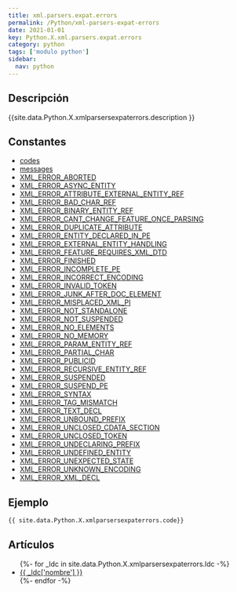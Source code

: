 ```yaml
---
title: xml.parsers.expat.errors
permalink: /Python/xml-parsers-expat-errors
date: 2021-01-01
key: Python.X.xml.parsers.expat.errors
category: python
tags: ['modulo python']
sidebar: 
  nav: python
---
```


## Descripción
{{site.data.Python.X.xmlparsersexpaterrors.description }}

## Constantes
* [codes](/Python/xml-parsers-expat-errors/codes/)
* [messages](/Python/xml-parsers-expat-errors/messages/)
* [XML_ERROR_ABORTED](/Python/xml-parsers-expat-errors/XML_ERROR_ABORTED/)
* [XML_ERROR_ASYNC_ENTITY](/Python/xml-parsers-expat-errors/XML_ERROR_ASYNC_ENTITY/)
* [XML_ERROR_ATTRIBUTE_EXTERNAL_ENTITY_REF](/Python/xml-parsers-expat-errors/XML_ERROR_ATTRIBUTE_EXTERNAL_ENTITY_REF/)
* [XML_ERROR_BAD_CHAR_REF](/Python/xml-parsers-expat-errors/XML_ERROR_BAD_CHAR_REF/)
* [XML_ERROR_BINARY_ENTITY_REF](/Python/xml-parsers-expat-errors/XML_ERROR_BINARY_ENTITY_REF/)
* [XML_ERROR_CANT_CHANGE_FEATURE_ONCE_PARSING](/Python/xml-parsers-expat-errors/XML_ERROR_CANT_CHANGE_FEATURE_ONCE_PARSING/)
* [XML_ERROR_DUPLICATE_ATTRIBUTE](/Python/xml-parsers-expat-errors/XML_ERROR_DUPLICATE_ATTRIBUTE/)
* [XML_ERROR_ENTITY_DECLARED_IN_PE](/Python/xml-parsers-expat-errors/XML_ERROR_ENTITY_DECLARED_IN_PE/)
* [XML_ERROR_EXTERNAL_ENTITY_HANDLING](/Python/xml-parsers-expat-errors/XML_ERROR_EXTERNAL_ENTITY_HANDLING/)
* [XML_ERROR_FEATURE_REQUIRES_XML_DTD](/Python/xml-parsers-expat-errors/XML_ERROR_FEATURE_REQUIRES_XML_DTD/)
* [XML_ERROR_FINISHED](/Python/xml-parsers-expat-errors/XML_ERROR_FINISHED/)
* [XML_ERROR_INCOMPLETE_PE](/Python/xml-parsers-expat-errors/XML_ERROR_INCOMPLETE_PE/)
* [XML_ERROR_INCORRECT_ENCODING](/Python/xml-parsers-expat-errors/XML_ERROR_INCORRECT_ENCODING/)
* [XML_ERROR_INVALID_TOKEN](/Python/xml-parsers-expat-errors/XML_ERROR_INVALID_TOKEN/)
* [XML_ERROR_JUNK_AFTER_DOC_ELEMENT](/Python/xml-parsers-expat-errors/XML_ERROR_JUNK_AFTER_DOC_ELEMENT/)
* [XML_ERROR_MISPLACED_XML_PI](/Python/xml-parsers-expat-errors/XML_ERROR_MISPLACED_XML_PI/)
* [XML_ERROR_NOT_STANDALONE](/Python/xml-parsers-expat-errors/XML_ERROR_NOT_STANDALONE/)
* [XML_ERROR_NOT_SUSPENDED](/Python/xml-parsers-expat-errors/XML_ERROR_NOT_SUSPENDED/)
* [XML_ERROR_NO_ELEMENTS](/Python/xml-parsers-expat-errors/XML_ERROR_NO_ELEMENTS/)
* [XML_ERROR_NO_MEMORY](/Python/xml-parsers-expat-errors/XML_ERROR_NO_MEMORY/)
* [XML_ERROR_PARAM_ENTITY_REF](/Python/xml-parsers-expat-errors/XML_ERROR_PARAM_ENTITY_REF/)
* [XML_ERROR_PARTIAL_CHAR](/Python/xml-parsers-expat-errors/XML_ERROR_PARTIAL_CHAR/)
* [XML_ERROR_PUBLICID](/Python/xml-parsers-expat-errors/XML_ERROR_PUBLICID/)
* [XML_ERROR_RECURSIVE_ENTITY_REF](/Python/xml-parsers-expat-errors/XML_ERROR_RECURSIVE_ENTITY_REF/)
* [XML_ERROR_SUSPENDED](/Python/xml-parsers-expat-errors/XML_ERROR_SUSPENDED/)
* [XML_ERROR_SUSPEND_PE](/Python/xml-parsers-expat-errors/XML_ERROR_SUSPEND_PE/)
* [XML_ERROR_SYNTAX](/Python/xml-parsers-expat-errors/XML_ERROR_SYNTAX/)
* [XML_ERROR_TAG_MISMATCH](/Python/xml-parsers-expat-errors/XML_ERROR_TAG_MISMATCH/)
* [XML_ERROR_TEXT_DECL](/Python/xml-parsers-expat-errors/XML_ERROR_TEXT_DECL/)
* [XML_ERROR_UNBOUND_PREFIX](/Python/xml-parsers-expat-errors/XML_ERROR_UNBOUND_PREFIX/)
* [XML_ERROR_UNCLOSED_CDATA_SECTION](/Python/xml-parsers-expat-errors/XML_ERROR_UNCLOSED_CDATA_SECTION/)
* [XML_ERROR_UNCLOSED_TOKEN](/Python/xml-parsers-expat-errors/XML_ERROR_UNCLOSED_TOKEN/)
* [XML_ERROR_UNDECLARING_PREFIX](/Python/xml-parsers-expat-errors/XML_ERROR_UNDECLARING_PREFIX/)
* [XML_ERROR_UNDEFINED_ENTITY](/Python/xml-parsers-expat-errors/XML_ERROR_UNDEFINED_ENTITY/)
* [XML_ERROR_UNEXPECTED_STATE](/Python/xml-parsers-expat-errors/XML_ERROR_UNEXPECTED_STATE/)
* [XML_ERROR_UNKNOWN_ENCODING](/Python/xml-parsers-expat-errors/XML_ERROR_UNKNOWN_ENCODING/)
* [XML_ERROR_XML_DECL](/Python/xml-parsers-expat-errors/XML_ERROR_XML_DECL/)

## Ejemplo
~~~python
{{ site.data.Python.X.xmlparsersexpaterrors.code}}
~~~

## Artículos
<ul>
{%- for _ldc in site.data.Python.X.xmlparsersexpaterrors.ldc -%}
   <li>
       <a href="{{_ldc['url'] }}">{{ _ldc['nombre'] }}</a>
   </li>
{%- endfor -%}
</ul>
